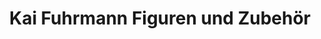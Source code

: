 ---
title: "Kai Fuhrmann Figuren und Zubehör"
url: /wilhelmshaven/kai-fuhrmann-figuren-und-zubehoer/
shop: Spielzeug
---